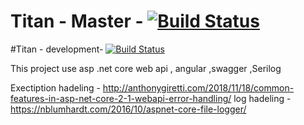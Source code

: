 
# Titan - Master -  [![Build Status](https://dev.azure.com/kasunysoft0664/Titan/_apis/build/status/Kasunjith-Bimal.Titan?branchName=master)](https://dev.azure.com/kasunysoft0664/Titan/_build/latest?definitionId=1&branchName=master)


#Titan - development- [![Build Status](https://dev.azure.com/kasunysoft0664/Titan%20Development/_apis/build/status/Kasunjith-Bimal.Titan?branchName=development)](https://dev.azure.com/kasunysoft0664/Titan%20Development/_build/latest?definitionId=2&branchName=development)


This project use asp .net core web api , angular ,swagger ,Serilog

Exectiption hadeling - http://anthonygiretti.com/2018/11/18/common-features-in-asp-net-core-2-1-webapi-error-handling/
log hadeling - https://nblumhardt.com/2016/10/aspnet-core-file-logger/
